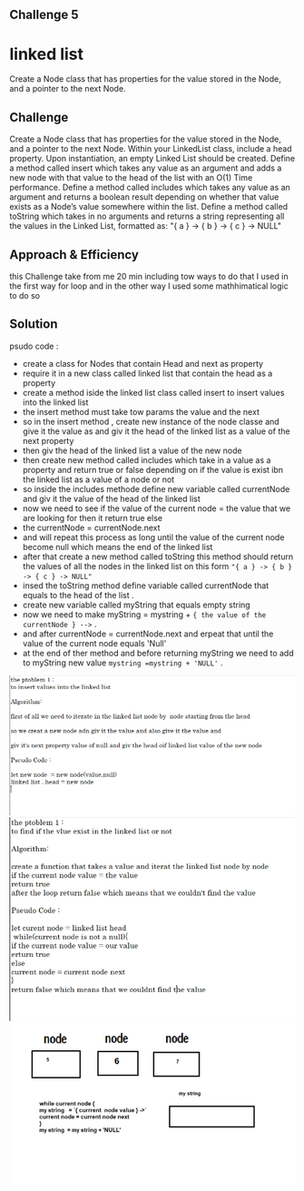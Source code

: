 ## Challenge 5
# linked list
Create a Node class that has properties for the value stored in the Node, and a pointer to the next Node.

## Challenge
Create a Node class that has properties for the value stored in the Node, and a pointer to the next Node.
Within your LinkedList class, include a head property. Upon instantiation, an empty Linked List should be created.
Define a method called insert which takes any value as an argument and adds a new node with that value to the head of the list with an O(1) Time performance.
Define a method called includes which takes any value as an argument and returns a boolean result depending on whether that value exists as a Node’s value somewhere within the list.
Define a method called toString which takes in no arguments and returns a string representing all the values in the Linked List, formatted as:
"{ a } -> { b } -> { c } -> NULL"

## Approach & Efficiency
this Challenge take from me 20 min including tow ways to do that
I used in the first way for loop
and in the other way I used some mathhimatical logic to do so

## Solution

psudo code :
* create a class for Nodes that contain Head and next as property
* require it in a new class called linked list that contain the head as a property
* create a method iside the linked list class called insert to insert values into the linked list
* the insert method must take tow params the value and the next
* so in the insert method , create new instance of the node classe and give it the value as and giv it the head of the linked list as a value of the next property 
* then giv the head of the linked list a value of the new node 
* then create new method called includes which take in a value as a property and return true or false depending on if the value is exist ibn the linked list as a value of a node or not
* so inside the includes methode define new variable called currentNode and giv it the value of the head of the linked list
* now we need to see if the value of the current node  = the value that we are looking for then it return true else 
* the currentNode = currentNode.next
* and will repeat this process as long until the value of the current node become null which means the end of the linked list
* after that create a new method called toString this method should return the values of all the nodes in the linked list on this form `"{ a } -> { b } -> { c } -> NULL"`
* insed the toString method define variable called currentNode that equals to the head of the list .
* create new variable called myString that equals empty string
* now we need to make myString = mystring + `{ the value of the currentNode } -->` .
* and after currentNode = currentNode.next and erpeat that until the value of the current node equals 'Null'
* at the end of ther method and before returning myString we need to add to myString new value
`mystring =mystring + 'NULL'` .

![insert](./assets/linkedList1.PNG)
![include](./assets/linkedList2.PNG)
![include](./assets/linkedList3.PNG)